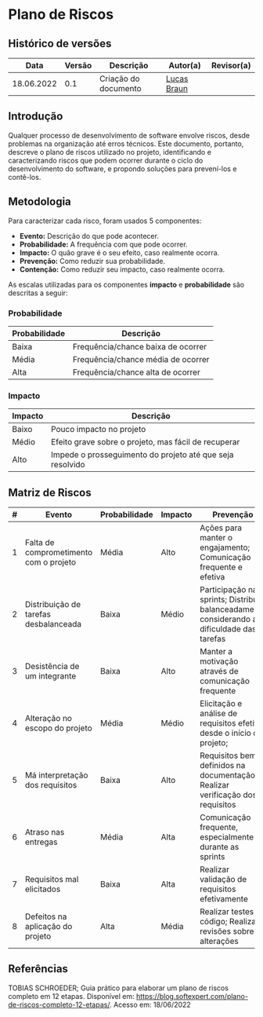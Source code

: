 # Plano de Riscos

## Histórico de versões
| Data       | Versão | Descrição            | Autor(a)                                     | Revisor(a)                                    |
| ---------- | ------ | -------------------- | -------------------------------------------- | --------------------------------------------- |
| 18.06.2022   | 0.1 | Criação do documento | [Lucas Braun](https://github.com/lbvx) |  |

## Introdução

Qualquer processo de desenvolvimento de software envolve riscos, desde problemas na organização até erros técnicos. Este documento, portanto, descreve o plano de riscos utilizado no projeto, identificando e caracterizando riscos que podem ocorrer durante o ciclo do desenvolvimento do software, e propondo soluções para prevení-los e contê-los.

## Metodologia

Para caracterizar cada risco, foram usados 5 componentes:

- **Evento:** Descrição do que pode acontecer.
- **Probabilidade:** A frequência com que pode ocorrer.
- **Impacto:** O quão grave é o seu efeito, caso realmente ocorra.
- **Prevenção:** Como reduzir sua probabilidade.
- **Contenção:** Como reduzir seu impacto, caso realmente ocorra.

As escalas utilizadas para os componentes **impacto** e **probabilidade** são descritas a seguir:

### Probabilidade

| Probabilidade | Descrição |
| --------- | ----- |
| Baixa | Frequência/chance baixa de ocorrer |
| Média | Frequência/chance média de ocorrer |
| Alta | Frequência/chance alta de ocorrer |

### Impacto

| Impacto | Descrição |
| --------- | ----- |
| Baixo | Pouco impacto no projeto |
| Médio | Efeito grave sobre o projeto, mas fácil de recuperar |
| Alto | Impede o prosseguimento do projeto até que seja resolvido |

## Matriz de Riscos 

| # | Evento | Probabilidade | Impacto | Prevenção | Contenção |
| - | ------ | ------------- | ------- | --------- | --------- |
| 1 | Falta de comprometimento com o projeto | Média | Alto | Ações para manter o engajamento; Comunicação frequente e efetiva | Comunicar com o membro |
| 2 | Distribuição de tarefas desbalanceada | Baixa | Médio | Participação nas sprints; Distribuir balanceadamente considerando a dificuldade das tarefas | Realocação das tarefas |
| 3 | Desistência de um integrante | Baixa | Alto | Manter a motivação através de comunicação frequente | Realocação das tarefas |
| 4 | Alteração no escopo do projeto | Média | Médio | Elicitação e análise de requisitos efetiva desde o início do projeto;  | Documentar bem os novos itens |
| 5 | Má interpretação dos requisitos | Baixa | Alto | Requisitos bem definidos na documentação; Realizar verificação dos requisitos | Aprimorar documentação dos requisitos |
| 6 | Atraso nas entregas | Média | Alta | Comunicação frequente, especialmente durante as sprints | Realocar tarefas atrasadas |
| 7 | Requisitos mal elicitados | Baixa | Alta | Realizar validação de requisitos efetivamente | Comunicar o grupo; Levantar requisitos |
| 8 | Defeitos na aplicação do projeto | Alta | Média | Realizar testes do código; Realizar revisões sobre alterações  | Alocar membros para o conserto do defeito |

## Referências

TOBIAS SCHROEDER; Guia prático para elaborar um plano de riscos completo em 12 etapas. Disponível em: https://blog.softexpert.com/plano-de-riscos-completo-12-etapas/. Acesso em: 18/06/2022